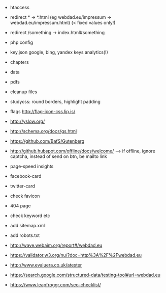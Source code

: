 *   htaccess
  * redirect * -> *.html (eg webdad.eu/impressum -> webdad.eu/impressum.html) (< fixed values only!)
  * redirect /something -> index.html#something
*   php config

*   key.json google, bing, yandex keys analytics(!)

*   chapters
* data
* pdfs
* cleanup files
* studycss: round borders, highlight padding
* flags http://flag-icon-css.lip.is/
*   http://yslow.org/
*   http://schema.org/docs/gs.html
*   https://github.com/BafS/Gutenberg
*   http://github.hubspot.com/offline/docs/welcome/ --> if offline, ignore captcha, instead of send on btn, be mailto link
*   page-speed insights
*   facebook-card
*   twitter-card
*   check favicon
*   404 page
*   check keyword etc
*   add sitemap.xml
* add robots.txt
*   http://wave.webaim.org/report#/webdad.eu
*    https://validator.w3.org/nu/?doc=http%3A%2F%2Fwebdad.eu
*    http://www.evaluera.co.uk/atester
*   https://search.google.com/structured-data/testing-tool#url=webdad.eu
* https://www.leapfroggr.com/seo-checklist/
